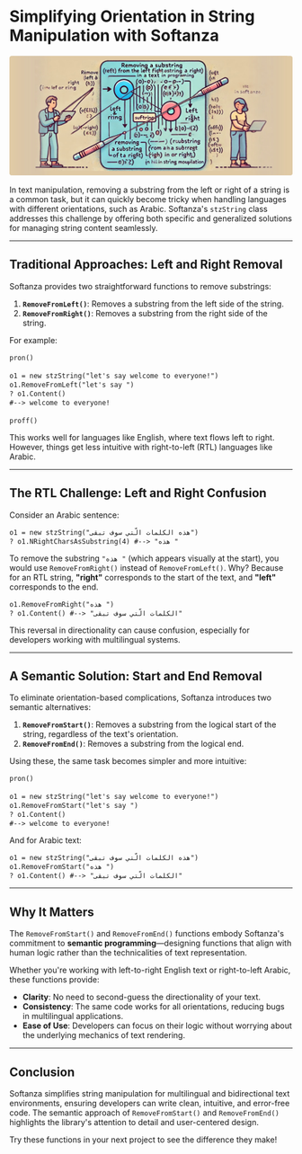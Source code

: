 # **Simplifying Orientation in String Manipulation with Softanza**
![Softanza Lists-in-Strings, by Microsoft Create AI](../images/stzstring-removefrom.jpg)

In text manipulation, removing a substring from the left or right of a string is a common task, but it can quickly become tricky when handling languages with different orientations, such as Arabic. Softanza's `stzString` class addresses this challenge by offering both specific and generalized solutions for managing string content seamlessly.

---

## **Traditional Approaches: Left and Right Removal**

Softanza provides two straightforward functions to remove substrings:

1. **`RemoveFromLeft()`**: Removes a substring from the left side of the string.  
2. **`RemoveFromRight()`**: Removes a substring from the right side of the string.

For example:
```ring
pron()

o1 = new stzString("let's say welcome to everyone!")
o1.RemoveFromLeft("let's say ")
? o1.Content()
#--> welcome to everyone!

proff()
```

This works well for languages like English, where text flows left to right. However, things get less intuitive with right-to-left (RTL) languages like Arabic.  

---

## **The RTL Challenge: Left and Right Confusion**

Consider an Arabic sentence:  
```ring
o1 = new stzString("هذه الكلمات الّتي سوف تبقى")
? o1.NRightCharsAsSubstring(4) #--> "هذه "
```

To remove the substring `"هذه "` (which appears visually at the start), you would use `RemoveFromRight()` instead of `RemoveFromLeft()`. Why? Because for an RTL string, **"right"** corresponds to the start of the text, and **"left"** corresponds to the end.

```ring
o1.RemoveFromRight("هذه ")
? o1.Content() #--> "الكلمات الّتي سوف تبقى"
```

This reversal in directionality can cause confusion, especially for developers working with multilingual systems.  

---

## **A Semantic Solution: Start and End Removal**

To eliminate orientation-based complications, Softanza introduces two semantic alternatives:

1. **`RemoveFromStart()`**: Removes a substring from the logical start of the string, regardless of the text's orientation.  
2. **`RemoveFromEnd()`**: Removes a substring from the logical end.

Using these, the same task becomes simpler and more intuitive:
```ring
pron()

o1 = new stzString("let's say welcome to everyone!")
o1.RemoveFromStart("let's say ")
? o1.Content()
#--> welcome to everyone!
```

And for Arabic text:
```ring
o1 = new stzString("هذه الكلمات الّتي سوف تبقى")
o1.RemoveFromStart("هذه ")
? o1.Content() #--> "الكلمات الّتي سوف تبقى"
```

---

## **Why It Matters**

The `RemoveFromStart()` and `RemoveFromEnd()` functions embody Softanza's commitment to **semantic programming**—designing functions that align with human logic rather than the technicalities of text representation. 

Whether you're working with left-to-right English text or right-to-left Arabic, these functions provide:

- **Clarity**: No need to second-guess the directionality of your text.
- **Consistency**: The same code works for all orientations, reducing bugs in multilingual applications.
- **Ease of Use**: Developers can focus on their logic without worrying about the underlying mechanics of text rendering.

---

## **Conclusion**

Softanza simplifies string manipulation for multilingual and bidirectional text environments, ensuring developers can write clean, intuitive, and error-free code. The semantic approach of `RemoveFromStart()` and `RemoveFromEnd()` highlights the library's attention to detail and user-centered design. 

Try these functions in your next project to see the difference they make!